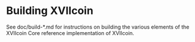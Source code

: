 Building XVIIcoin
================

See doc/build-*.md for instructions on building the various
elements of the XVIIcoin Core reference implementation of XVIIcoin.
